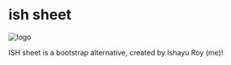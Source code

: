 # ish sheet
![logo](https://github.com/ishayu-c/ish-sheet/blob/main/favicon.png?raw=true)

ISH sheet is a bootstrap alternative, created by Ishayu Roy (me)!
